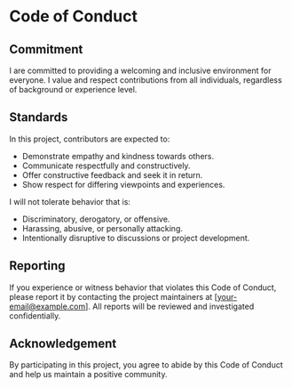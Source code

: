 # **Code of Conduct**

## Commitment

I are committed to providing a welcoming and inclusive environment for everyone. I value and respect contributions from all individuals, regardless of background or experience level.

## Standards

In this project, contributors are expected to:

- Demonstrate empathy and kindness towards others.
- Communicate respectfully and constructively.
- Offer constructive feedback and seek it in return.
- Show respect for differing viewpoints and experiences.

I will not tolerate behavior that is:

- Discriminatory, derogatory, or offensive.
- Harassing, abusive, or personally attacking.
- Intentionally disruptive to discussions or project development.

## Reporting

If you experience or witness behavior that violates this Code of Conduct, please report it by contacting the project maintainers at [your-email@example.com]. All reports will be reviewed and investigated confidentially.

## Acknowledgement

By participating in this project, you agree to abide by this Code of Conduct and help us maintain a positive community.

